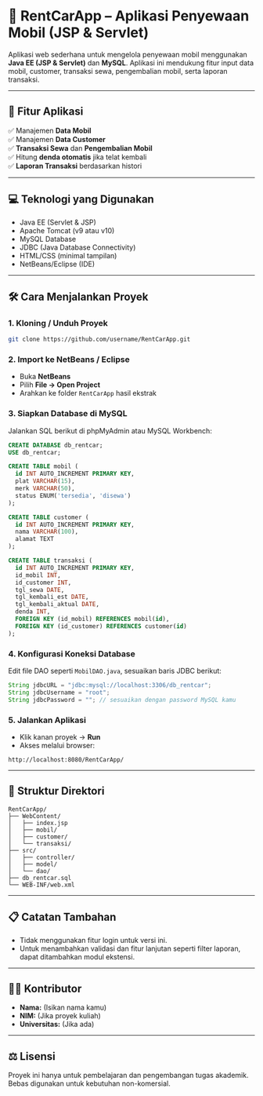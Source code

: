 # 🚗 RentCarApp – Aplikasi Penyewaan Mobil (JSP & Servlet)

Aplikasi web sederhana untuk mengelola penyewaan mobil menggunakan **Java EE (JSP & Servlet)** dan **MySQL**. Aplikasi ini mendukung fitur input data mobil, customer, transaksi sewa, pengembalian mobil, serta laporan transaksi.

---

## 🧾 Fitur Aplikasi

✅ Manajemen **Data Mobil**  
✅ Manajemen **Data Customer**  
✅ **Transaksi Sewa** dan **Pengembalian Mobil**  
✅ Hitung **denda otomatis** jika telat kembali  
✅ **Laporan Transaksi** berdasarkan histori

---

## 💻 Teknologi yang Digunakan

- Java EE (Servlet & JSP)
- Apache Tomcat (v9 atau v10)
- MySQL Database
- JDBC (Java Database Connectivity)
- HTML/CSS (minimal tampilan)
- NetBeans/Eclipse (IDE)

---

## 🛠️ Cara Menjalankan Proyek

### 1. **Kloning / Unduh Proyek**
```bash
git clone https://github.com/username/RentCarApp.git
```

### 2. **Import ke NetBeans / Eclipse**
- Buka **NetBeans**
- Pilih **File → Open Project**
- Arahkan ke folder `RentCarApp` hasil ekstrak

### 3. **Siapkan Database di MySQL**
Jalankan SQL berikut di phpMyAdmin atau MySQL Workbench:

```sql
CREATE DATABASE db_rentcar;
USE db_rentcar;

CREATE TABLE mobil (
  id INT AUTO_INCREMENT PRIMARY KEY,
  plat VARCHAR(15),
  merk VARCHAR(50),
  status ENUM('tersedia', 'disewa')
);

CREATE TABLE customer (
  id INT AUTO_INCREMENT PRIMARY KEY,
  nama VARCHAR(100),
  alamat TEXT
);

CREATE TABLE transaksi (
  id INT AUTO_INCREMENT PRIMARY KEY,
  id_mobil INT,
  id_customer INT,
  tgl_sewa DATE,
  tgl_kembali_est DATE,
  tgl_kembali_aktual DATE,
  denda INT,
  FOREIGN KEY (id_mobil) REFERENCES mobil(id),
  FOREIGN KEY (id_customer) REFERENCES customer(id)
);
```

### 4. **Konfigurasi Koneksi Database**
Edit file DAO seperti `MobilDAO.java`, sesuaikan baris JDBC berikut:
```java
String jdbcURL = "jdbc:mysql://localhost:3306/db_rentcar";
String jdbcUsername = "root";
String jdbcPassword = ""; // sesuaikan dengan password MySQL kamu
```

### 5. **Jalankan Aplikasi**
- Klik kanan proyek → **Run**
- Akses melalui browser:
```
http://localhost:8080/RentCarApp/
```

---

## 📂 Struktur Direktori

```
RentCarApp/
├── WebContent/
│   ├── index.jsp
│   ├── mobil/
│   ├── customer/
│   └── transaksi/
├── src/
│   ├── controller/
│   ├── model/
│   └── dao/
├── db_rentcar.sql
└── WEB-INF/web.xml
```

---

## 📋 Catatan Tambahan

- Tidak menggunakan fitur login untuk versi ini.
- Untuk menambahkan validasi dan fitur lanjutan seperti filter laporan, dapat ditambahkan modul ekstensi.

---

## 🧑‍💻 Kontributor
- **Nama:** (Isikan nama kamu)
- **NIM:** (Jika proyek kuliah)
- **Universitas:** (Jika ada)

---

## ⚖️ Lisensi
Proyek ini hanya untuk pembelajaran dan pengembangan tugas akademik. Bebas digunakan untuk kebutuhan non-komersial.
